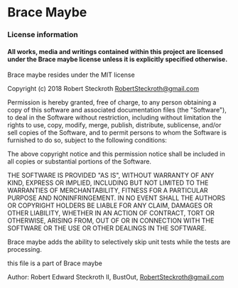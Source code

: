 # Brace Maybe
### License information

#### All works, media and writings contained within this project are licensed under the Brace maybe license unless it is explicitly specified otherwise.

Brace maybe resides under the MIT license

Copyright (c) 2018 Robert Steckroth [<RobertSteckroth@gmail.com>](mailto:RobertSteckroth@gmail.com)

Permission is hereby granted, free of charge, to any person obtaining a copy
of this software and associated documentation files (the "Software"), to deal
in the Software without restriction, including without limitation the rights
to use, copy, modify, merge, publish, distribute, sublicense, and/or sell
copies of the Software, and to permit persons to whom the Software is
furnished to do so, subject to the following conditions:

The above copyright notice and this permission notice shall be included in all
copies or substantial portions of the Software.

THE SOFTWARE IS PROVIDED "AS IS", WITHOUT WARRANTY OF ANY KIND, EXPRESS OR
IMPLIED, INCLUDING BUT NOT LIMITED TO THE WARRANTIES OF MERCHANTABILITY,
FITNESS FOR A PARTICULAR PURPOSE AND NONINFRINGEMENT. IN NO EVENT SHALL THE
AUTHORS OR COPYRIGHT HOLDERS BE LIABLE FOR ANY CLAIM, DAMAGES OR OTHER
LIABILITY, WHETHER IN AN ACTION OF CONTRACT, TORT OR OTHERWISE, ARISING FROM,
OUT OF OR IN CONNECTION WITH THE SOFTWARE OR THE USE OR OTHER DEALINGS IN THE
SOFTWARE.

  Brace maybe adds the ability to selectively skip unit tests while the tests are processing.

  this file is a part of Brace maybe 

 Author: Robert Edward Steckroth II, BustOut, [<RobertSteckroth@gmail.com>](mailto:RobertSteckroth@gmail.com)

